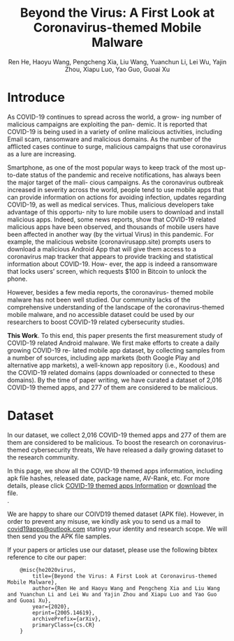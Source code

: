 # <center>Beyond the Virus: A First Look at Coronavirus-themed Mobile Malware </center>
<center>Ren He, Haoyu Wang, Pengcheng Xia, Liu Wang, Yuanchun Li, Lei Wu, Yajin Zhou, Xiapu Luo, Yao Guo, Guoai Xu</center>


# Introduce
As COVID-19 continues to spread across the world, a grow- ing number of malicious campaigns are exploiting the pan- demic. It is reported that COVID-19 is being used in a variety of online malicious activities, including Email scam, ransomware and malicious domains. As the number of the afflicted cases continue to surge, malicious campaigns that use coronavirus as a lure are increasing.

Smartphone, as one of the most popular ways to keep track of the most up-to-date status of the pandemic and receive notifications, has always been the major target of the mali- cious campaigns. As the coronavirus outbreak increased in severity across the world, people tend to use mobile apps that can provide information on actions for avoiding infection, updates regarding COVID-19, as well as medical services. Thus, malicious developers take advantage of this opportu- nity to lure mobile users to download and install malicious apps. Indeed, some news reports, show that COVID-19 related malicious apps have been observed, and thousands of mobile users have been affected in another way (by the virtual Virus) in this pandemic. For example, the malicious website (coronavirusapp.site) prompts users to download a malicious Android App that will give them access to a coronavirus map tracker that appears to provide tracking and statistical information about COVID-19. How- ever, the app is indeed a ransomware that locks users’ screen, which requests $100 in Bitcoin to unlock the phone.

However, besides a few media reports, the coronavirus- themed mobile malware has not been well studied. Our community lacks of the comprehensive understanding of the landscape of the coronavirus-themed mobile malware, and no accessible dataset could be used by our researchers to boost COVID-19 related cybersecurity studies.

<b>This Work</b>. To this end, this paper presents the first measurement study of COVID-19 related Android malware. We first make efforts to create a daily growing COVID-19 re- lated mobile app dataset, by collecting samples from a number of sources, including app markets (both Google Play and alternative app markets), a well-known app repository (i.e., Koodous) and the COVID-19 related domains (apps downloaded or connected to these domains). By the time of paper writing, we have curated a dataset of 2,016 COVID-19 themed apps, and 277 of them are considered to be malicious. 


# Dataset
In our dataset, we collect 2,016 COVID-19 themed apps and 277 of them are them are considered to be malicious. To boost the research on coronavirus-themed cybersecurity threats, We have released a daily growing dataset to the research community.

In this page, we show all the COVID-19 themed apps information, including apk file hashes, released date, package name, AV-Rank, etc. For more details, please click [COVID-19 themed apps Information](https://covid19apps.github.io/covid19apps) or [download](https://github.com/covid19apps/covid19apps.github.io/blob/master/covid19apps.xlsx) the file.<br/>.

We are happy to share our COIVD19 themed dataset (APK file). However, in order to prevent any misuse, we kindly ask you to send us a mail to <covid19apps@outlook.com> stating your identity and research scope. We will then send you the APK file samples.


If your papers or articles use our dataset, please use the following bibtex reference to cite our paper:

        @misc{he2020virus,
            title={Beyond the Virus: A First Look at Coronavirus-themed Mobile Malware},
            author={Ren He and Haoyu Wang and Pengcheng Xia and Liu Wang and Yuanchun Li and Lei Wu and Yajin Zhou and Xiapu Luo and Yao Guo and Guoai Xu},
            year={2020},
            eprint={2005.14619},
            archivePrefix={arXiv},
            primaryClass={cs.CR}
        }

